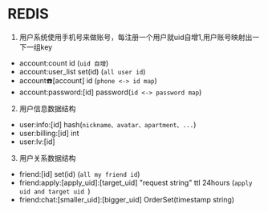 REDIS
======
1.  用户系统使用手机号来做账号，每注册一个用户就uid自增1,用户账号映射出一下一组key
 - account:count  id (`uid 自增`)
 - account:user_list set(id) (`all user id`)
 - account:phone:[account] id (`phone <-> id map`)
 - account:password:[id] password(`id <-> password map`)
2.  用户信息数据结构
 - user:info:[id] hash(`nickname、avatar、apartment、...`)
 - user:billing:[id] int
 - user:lv:[id]
3.  用户关系数据结构
 - friend:[id] set(id) (`all my friend id`)
 - friend:apply:[apply_uid]:[target_uid] "request string" ttl 24hours (`apply uid and target uid `)
 - friend:chat:[smaller_uid]:[bigger_uid] OrderSet(timestamp string)
